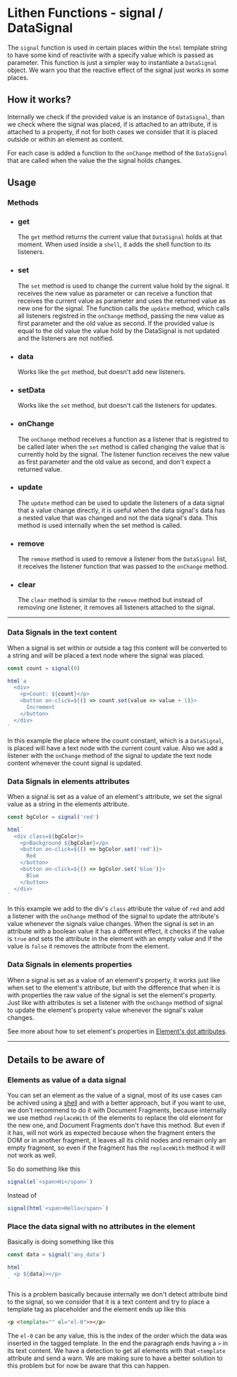 # Lithen Functions - signal / DataSignal

The `signal` function is used in certain places within the `html` template string to have some
kind of reactivite with a specify value which is passed as parameter. This function is just a
simpler way to instantiate a `DataSignal` object. We warn you that the reactive effect of the
signal just works in some places.

## How it works?

Internally we check if the provided value is an instance of `DataSignal`, than we check where
the signal was placed, if is attached to an attribute, if is attached to a property, if not for
both cases we consider that it is placed outside or within an element as content.

For each case is added a function to the `onChange` method of the `DataSignal` that are called
when the value the the signal holds changes.

## Usage

### Methods

- ### get

  The `get` method returns the current value that `DataSignal` holds at that moment.
  When used inside a `shell`, it adds the shell function to its listeners.

- ### set

  The `set` method is used to change the current value hold by the signal. It receives the new value
as parameter or can receive a function that receives the current value as parameter and uses the
returned value as new one for the signal. The function calls the `update` method, which calls all 
listeners registred in the `onChange` method, passing the new value as first parameter and the old 
value as second. If the provided value is equal to the old value the value hold by the DataSignal is 
not updated and the listeners are not notified.

- ### data

  Works like the `get` method, but doesn't add new listeners.

- ### setData

  Works like the `set` method, but doesn't call the listeners for updates.

- ### onChange

  The `onChange` method receives a function as a listener that is registred to be called later when
the `set` method is called changing the value that is currently hold by the signal. The listener
function receives the new value as first parameter and the old value as second, and don't expect
a returned value.

- ### update

  The `update` method can be used to update the listeners of a data signal that a value change
  directly, it is useful when the data signal's data has a nested value that was changed and not
  the data signal's data. This method is used internally when the set method is called.

- ### remove

  The `remove` method is used to remove a listener from the `DataSignal` list, it receives the 
  listener function that was passed to the `onChange` method.

- ### clear

  The `clear` method is similar to the `remove` method but instead of removing one listener, it removes all listeners attached to the signal.

---

### Data Signals in the text content

When a signal is set within or outside a tag this content will be converted to a string and will be
placed a text node where the signal was placed.

```ts
const count = signal(0)

html`a
  <div>
    <p>Count: ${count}</p>
    <button on-click=${() => count.set(value => value + 1)}>
      Increment
    </button>
  </div>
`
```

In this example the place where the count constant, which is a `DataSignal`, is placed will have a 
text node with the current count value. Also we add a listener with the `onChange` method of the 
signal to update the text node content whenever the count signal is updated.

### Data Signals in elements attributes

When a signal is set as a value of an element's attribute, we set the signal value as a string in
the elements attribute.

```ts
const bgColor = signal('red')

html`
  <div class=${bgColor}>
    <p>Background ${bgColor}</p>
    <button on-click=${() => bgColor.set('red')}>
      Red
    </button>
    <button on-click=${() => bgColor.set('blue')}>
      Blue
    </button>
  </div>
`
```

In this example we add to the div's `class` attribute the value of `red` and add a listener with the 
`onChange` method of the signal to update the attribute's value whenever the signals value changes.
When the signal is set in an attribute with a boolean value it has a different effect, it checks if
the value is `true` and sets the attribute in the element with an empty value and if the value is
`false` it removes the attribute from the element.

### Data Signals in elements properties

When a signal is set as a value of an element's property, it works just like when set to the 
element's attribute, but with the difference that when it is with properties the raw value of the
signal is set the element's property. Just like with attributes is set a listener with the `onChange`
method of signal to update the element's property value whenever the signal's value changes.

See more about how to set element's properties in [Element's dot attributes](./html.md#elements-dot-attributes).

---

## Details to be aware of

### Elements as value of a data signal

You can set an element as the value of a signal, most of its use cases can be achived using a 
[shell](./shell.md) and with a better approach, but if you want to use, we don't 
recommend to do it with Document Fragments, because internally we use method `replaceWith` of the 
elements to replace the old element for the new one, and Document Fragments don't have this method. 
But even if it has, will not work as expected because when the fragment enters the DOM or in another 
fragment, it leaves all its child nodes and remain only an empty fragment, so even if the fragment 
has the `replaceWith` method it will not work as well.

So do something like this
```ts
signal(el`<span>Hi</span>`)
```
Instead of
```ts
signal(html`<span>Hello</span>`)
```

### Place the data signal with no attributes in the element

Basically is doing something like this

```ts
const data = signal('any_data')

html`
  <p ${data}></p>
`
```

This is a problem basically because internally we don't detect attribute bind to the signal, so we
consider that it is a text content and try to place a template tag as placeholder and the element
ends up like this

```html
<p <template="" el="el-0">></p>
```

The `el-0` can be any value, this is the index of the order which the data was inserted in the tagged
template. In the end the paragraph ends having a `>` in its text content. We have a detection to
get all elements with that `<template` attribute and send a warn. We are making sure to have a better
solution to this problem but for now be aware that this can happen.
